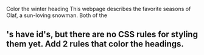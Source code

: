 Color the winter heading
This webpage describes the favorite seasons of Olaf, a sun-loving snowman. Both of the <h2>'s have id's, but there are no CSS rules for styling them yet. Add 2 rules that color the headings.